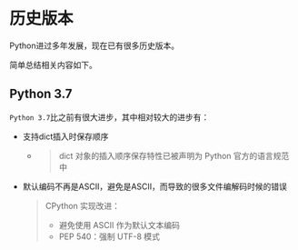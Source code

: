 # 历史版本

Python进过多年发展，现在已有很多历史版本。

简单总结相关内容如下。

## Python 3.7

`Python 3.7`比之前有很大进步，其中相对较大的进步有：

* 支持dict插入时保存顺序
  * > dict 对象的插入顺序保存特性已被声明为 Python 官方的语言规范中
* 默认编码不再是ASCII，避免是ASCII，而导致的很多文件编解码时候的错误
  > CPython 实现改进：
  > * 避免使用 ASCII 作为默认文本编码
  > * PEP 540：强制 UTF-8 模式
